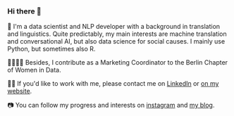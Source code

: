 ### Hi there 👋

🤖 I'm a data scientist and NLP developer with a background in translation and linguistics. Quite predictably, my main interests are machine translation and conversational AI, but also data science for social causes. I mainly use Python, but sometimes also R.

👩‍👩‍👧‍👧 Besides, I contribute as a Marketing Coordinator to the Berlin Chapter of Women in Data.

👩‍💻 If you'd like to work with me, please contact me on [LinkedIn](https://www.linkedin.com/in/lorena-ciutacu/) or [on my website](https://lorenaciutacu.com/contact/).

📷 You can follow my progress and interests on [instagram](https://www.instagram.com/datalingo/) and [my blog](https://lorenaciutacu.com/category/blog/).
